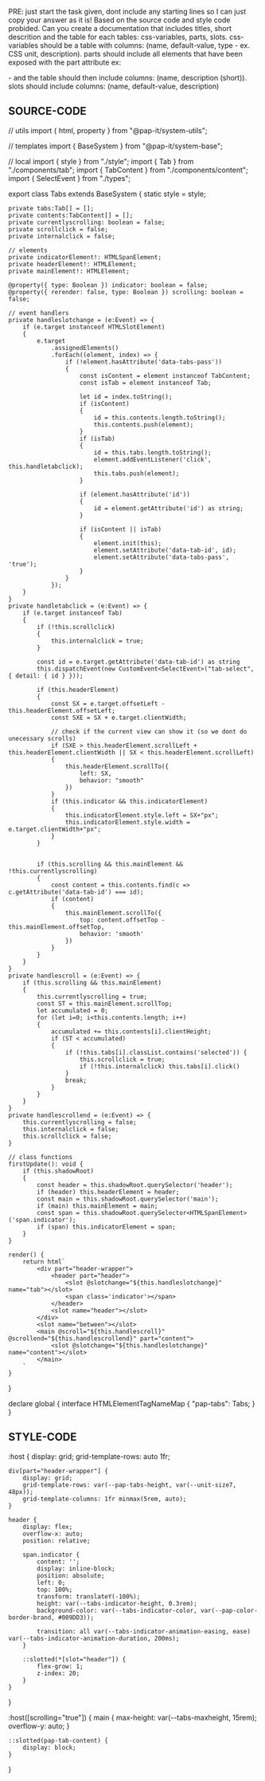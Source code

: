 PRE: just start the task given, dont include any starting lines so I can just copy your answer as it is!
 Based on the source code and style code probided. Can you create a documentation that includes titles, short descrition and the table for each tables: css-variables, parts, slots.
css-variables should be a table with columns: (name, default-value, type - ex. CSS unit, description).
parts should include all elements that have been exposed with the part attribute ex: <p part='foo'> - and the table should then include columns: (name, description (short)).
slots should include columns: (name, default-value, description)

## SOURCE-CODE

// utils
import { html, property } from "@pap-it/system-utils";

// templates
import { BaseSystem } from "@pap-it/system-base";

// local
import { style } from "./style";
import { Tab } from "./components/tab";
import { TabContent } from "./components/content";
import { SelectEvent } from "./types";

export class Tabs extends BaseSystem {
    static style = style;

    private tabs:Tab[] = [];
    private contents:TabContent[] = [];
    private currentlyscrolling: boolean = false;
    private scrollclick = false;
    private internalclick = false;

    // elements 
    private indicatorElement!: HTMLSpanElement;
    private headerElement!: HTMLElement;
    private mainElement!: HTMLElement;

    @property({ type: Boolean }) indicator: boolean = false;
    @property({ rerender: false, type: Boolean }) scrolling: boolean = false;

    // event handlers
    private handleslotchange = (e:Event) => {
        if (e.target instanceof HTMLSlotElement)
        {
            e.target
                .assignedElements()
                .forEach((element, index) => {
                    if (!element.hasAttribute('data-tabs-pass'))
                    {
                        const isContent = element instanceof TabContent;
                        const isTab = element instanceof Tab;

                        let id = index.toString();
                        if (isContent) 
                        {
                            id = this.contents.length.toString();
                            this.contents.push(element);
                        }
                        if (isTab) 
                        {
                            id = this.tabs.length.toString();
                            element.addEventListener('click', this.handletabclick);
                            this.tabs.push(element);
                        }

                        if (element.hasAttribute('id'))
                        {
                            id = element.getAttribute('id') as string;
                        }

                        if (isContent || isTab)
                        {
                            element.init(this);
                            element.setAttribute('data-tab-id', id);
                            element.setAttribute('data-tabs-pass', 'true');
                        }
                    }
                });
        }
    }
    private handletabclick = (e:Event) => {
        if (e.target instanceof Tab)
        {
            if (!this.scrollclick)
            {
                this.internalclick = true;
            }

            const id = e.target.getAttribute('data-tab-id') as string
            this.dispatchEvent(new CustomEvent<SelectEvent>("tab-select", { detail: { id } }));

            if (this.headerElement)
            {
                const SX = e.target.offsetLeft - this.headerElement.offsetLeft;
                const SXE = SX + e.target.clientWidth;

                // check if the current view can show it (so we dont do unecessary scrolls)
                if (SXE > this.headerElement.scrollLeft + this.headerElement.clientWidth || SX < this.headerElement.scrollLeft)
                {
                    this.headerElement.scrollTo({
                        left: SX,
                        behavior: "smooth"
                    })
                }
                if (this.indicator && this.indicatorElement)
                {
                    this.indicatorElement.style.left = SX+"px";
                    this.indicatorElement.style.width = e.target.clientWidth+"px";
                }
            }


            if (this.scrolling && this.mainElement && !this.currentlyscrolling)
            {
                const content = this.contents.find(c => c.getAttribute('data-tab-id') === id);
                if (content)
                {
                    this.mainElement.scrollTo({
                        top: content.offsetTop - this.mainElement.offsetTop,
                        behavior: 'smooth'
                    })
                }
            }
        }
    }
    private handlescroll = (e:Event) => {
        if (this.scrolling && this.mainElement)
        {
            this.currentlyscrolling = true;
            const ST = this.mainElement.scrollTop;
            let accumulated = 0;
            for (let i=0; i<this.contents.length; i++)
            {
                accumulated += this.contents[i].clientHeight;
                if (ST < accumulated)
                {
                    if (!this.tabs[i].classList.contains('selected')) {
                        this.scrollclick = true;
                        if (!this.internalclick) this.tabs[i].click()
                    }
                    break;
                }
            }
        }
    }
    private handlescrollend = (e:Event) => {
        this.currentlyscrolling = false;
        this.internalclick = false;
        this.scrollclick = false;
    }

    // class functions
    firstUpdate(): void {
        if (this.shadowRoot)
        {
            const header = this.shadowRoot.querySelector('header');
            if (header) this.headerElement = header;
            const main = this.shadowRoot.querySelector('main');
            if (main) this.mainElement = main;
            const span = this.shadowRoot.querySelector<HTMLSpanElement>('span.indicator');
            if (span) this.indicatorElement = span;
        }
    }

    render() {
        return html`
            <div part="header-wrapper">
                <header part="header">
                    <slot @slotchange="${this.handleslotchange}" name="tab"></slot>
                    <span class='indicator'></span>
                </header>
                <slot name="header"></slot>
            </div>
            <slot name="between"></slot>
            <main @scroll="${this.handlescroll}" @scrollend="${this.handlescrollend}" part="content">
                <slot @slotchange="${this.handleslotchange}" name="content"></slot>
            </main>
        `
    }
}

declare global {
    interface HTMLElementTagNameMap {
        "pap-tabs": Tabs;
    }
}

## STYLE-CODE

:host {
    display: grid;
    grid-template-rows: auto 1fr;

    div[part="header-wrapper"] {
        display: grid;
        grid-template-rows: var(--pap-tabs-height, var(--unit-size7, 48px));
        grid-template-columns: 1fr minmax(5rem, auto);
    }
    
    header {
        display: flex;
        overflow-x: auto;
        position: relative;

        span.indicator {
            content: '';
            display: inline-block;
            position: absolute;
            left: 0;
            top: 100%;
            transform: translateY(-100%);
            height: var(--tabs-indicator-height, 0.3rem);
            background-color: var(--tabs-indicator-color, var(--pap-color-border-brand, #009DD3));

            transition: all var(--tabs-indicator-animation-easing, ease) var(--tabs-indicator-animation-duration, 200ms);
        }

        ::slotted(*[slot="header"]) {
            flex-grow: 1;
            z-index: 20;
        }
    }

}

:host([scrolling="true"]) {
    main {
        max-height: var(--tabs-maxheight, 15rem);
        overflow-y: auto;
    }

    ::slotted(pap-tab-content) {
        display: block;
    }
}
